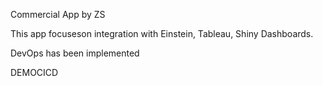 Commercial App by ZS

This app focuseson integration with Einstein, Tableau, Shiny Dashboards.

DevOps has been implemented

DEMOCICD